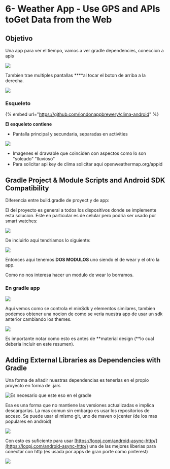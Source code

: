 # 6- Weather App - Use GPS and APIs toGet Data from the Web

## Objetivo

Una app para ver el tiempo, vamos a ver gradle dependencies, coneccion a apis

![](../../.gitbook/assets/imagen%20%28842%29.png)

Tambien trae multiples pantallas ****al tocar el boton de arriba a la derecha.

![](../../.gitbook/assets/imagen%20%28830%29.png)

### Esqueleto

{% embed url="https://github.com/londonappbrewery/clima-android" %}

**El esqueleto contiene**

* Pantalla principal y secundaria, separadas en activities

![](../../.gitbook/assets/imagen%20%28828%29.png)

* Imagenes el drawable que coinciden con aspectos como lo son "soleado" "lluvioso"
* Para solicitar api key de clima solicitar aqui openweathermap.org/appid

## Gradle Project & Module Scripts and Android SDK Compatibility

Diferencia entre build.gradle de proyect y de app:

El del proyecto es general a todos los dispositivos donde se implemente esta solucion. Este en particular es de celular pero podria ser usado por smart watches:

![](../../.gitbook/assets/imagen%20%28844%29.png)

De incluirlo aqui tendriamos lo siguiente:

![](../../.gitbook/assets/imagen%20%28831%29.png)

Entonces aqui tenemos **DOS MODULOS** uno siendo el de wear y el otro la app. 

Como no nos interesa hacer un modulo de wear lo borramos.

### En gradle app 

![](../../.gitbook/assets/imagen%20%28839%29.png)

Aqui vemos como se controla el minSdk y elementos similares, tambien podemos obtener una nocion de como se veria nuestra app de usar un sdk anterior cambiando los themes.

![](../../.gitbook/assets/imagen%20%28841%29.png)

Es importante notar como esto es antes de **material design \(**lo cual deberia incluir en este resumen\).

## Adding External Libraries as Dependencies with Gradle

Una forma de añadir nuestras dependencias es tenerlas en el propio proyecto en forma de .jars

![Es necesario que este eso en el gradle](../../.gitbook/assets/imagen%20%28825%29.png)

Esa es una forma que no mantiene las versiones actualizadas e implica descargarlas. La mas comun sin embargo es usar los repositorios de acceso. Se puede usar el mismo git, uno de maven o jcenter \(de los mas populares en android\)

![](../../.gitbook/assets/imagen%20%28832%29.png)

Con esto es suficiente para usar [https://loopj.com/android-async-http/](https://loopj.com/android-async-http/) una de las mejores liberias para conectar con http \(es usada por apps de gran porte como pinterest\)

![](../../.gitbook/assets/imagen%20%28827%29.png)























